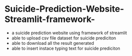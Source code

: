 # Suicide-Prediction-Website-Streamlit-framework-

- a suicide prediction website using framework of streamlit
- able to upload csv file dataset for suicide prediciton
- able to download all the result generated
- able to insert instace typing text for suicide prediciton
